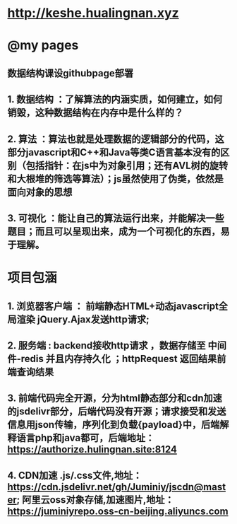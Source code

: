 # http://keshe.hualingnan.xyz
# @my pages
## 数据结构课设githubpage部署  
## 1. 数据结构 ：了解算法的内涵实质，如何建立，如何销毁，这种数据结构在内存中是什么样的？
## 2. 算法 ：算法也就是处理数据的逻辑部分的代码，这部分javascript和C++和Java等类C语言基本没有的区别（包括指针：在js中为对象引用；还有AVL树的旋转和大根堆的筛选等算法）；js虽然使用了伪类，依然是面向对象的思想
## 3. 可视化 ：能让自己的算法运行出来，并能解决一些题目；而且可以呈现出来，成为一个可视化的东西，易于理解。 
# 项目包涵 
## 1. 浏览器客户端 ： 前端静态HTML+动态javascript全局渲染 jQuery.Ajax发送http请求;
## 2. 服务端 : backend接收http请求 ，数据存储至 中间件-redis 并且内存持久化 ；httpRequest 返回结果前端查询结果
## 3. 前端代码完全开源，分为html静态部分和cdn加速的jsdelivr部分，后端代码没有开源；请求接受和发送信息用json传输，序列化到负载{payload}中，后端解释语言php和java都可，后端地址： https://authorize.hulingnan.site:8124
## 4. CDN加速 .js/.css文件,地址：https://cdn.jsdelivr.net/gh/Juminiy/jscdn@master; 阿里云oss对象存储,加速图片,地址：https://juminiyrepo.oss-cn-beijing.aliyuncs.com 
